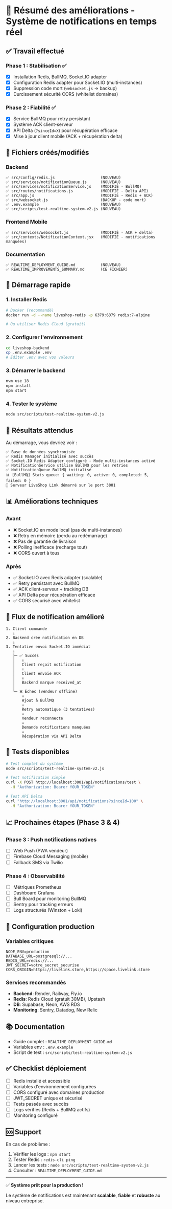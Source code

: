 # 🎯 Résumé des améliorations - Système de notifications en temps réel

## ✅ Travail effectué

### Phase 1 : Stabilisation ✅
- [x] Installation Redis, BullMQ, Socket.IO adapter
- [x] Configuration Redis adapter pour Socket.IO (multi-instances)
- [x] Suppression code mort (`websocket.js` → backup)
- [x] Durcissement sécurité CORS (whitelist domaines)

### Phase 2 : Fiabilité ✅
- [x] Service BullMQ pour retry persistant
- [x] Système ACK client-serveur
- [x] API Delta (`?sinceId=X`) pour récupération efficace
- [x] Mise à jour client mobile (ACK + récupération delta)

## 📁 Fichiers créés/modifiés

### Backend
```
✅ src/config/redis.js                    (NOUVEAU)
✅ src/services/notificationQueue.js      (NOUVEAU)
✅ src/services/notificationService.js    (MODIFIÉ - BullMQ)
✅ src/routes/notifications.js            (MODIFIÉ - Delta API)
✅ src/app.js                             (MODIFIÉ - Redis + ACK)
✅ src/websocket.js                       (BACKUP - code mort)
✅ .env.example                           (NOUVEAU)
✅ src/scripts/test-realtime-system-v2.js (NOUVEAU)
```

### Frontend Mobile
```
✅ src/services/websocket.js              (MODIFIÉ - ACK + delta)
✅ src/contexts/NotificationContext.jsx   (MODIFIÉ - notifications manquées)
```

### Documentation
```
✅ REALTIME_DEPLOYMENT_GUIDE.md           (NOUVEAU)
✅ REALTIME_IMPROVEMENTS_SUMMARY.md       (CE FICHIER)
```

## 🚀 Démarrage rapide

### 1. Installer Redis
```bash
# Docker (recommandé)
docker run -d --name liveshop-redis -p 6379:6379 redis:7-alpine

# Ou utiliser Redis Cloud (gratuit)
```

### 2. Configurer l'environnement
```bash
cd liveshop-backend
cp .env.example .env
# Éditer .env avec vos valeurs
```

### 3. Démarrer le backend
```bash
nvm use 18
npm install
npm start
```

### 4. Tester le système
```bash
node src/scripts/test-realtime-system-v2.js
```

## 🎯 Résultats attendus

Au démarrage, vous devriez voir :
```
✅ Base de données synchronisée
✅ Redis Manager initialisé avec succès
✅ Socket.IO Redis Adapter configuré - Mode multi-instances activé
✅ NotificationService utilise BullMQ pour les retries
✅ NotificationQueue BullMQ initialisé
📊 [BullMQ] Stats queue: { waiting: 0, active: 0, completed: 5, failed: 0 }
🚀 Serveur LiveShop Link démarré sur le port 3001
```

## 📊 Améliorations techniques

### Avant
- ❌ Socket.IO en mode local (pas de multi-instances)
- ❌ Retry en mémoire (perdu au redémarrage)
- ❌ Pas de garantie de livraison
- ❌ Polling inefficace (recharge tout)
- ❌ CORS ouvert à tous

### Après
- ✅ Socket.IO avec Redis adapter (scalable)
- ✅ Retry persistant avec BullMQ
- ✅ ACK client-serveur + tracking DB
- ✅ API Delta pour récupération efficace
- ✅ CORS sécurisé avec whitelist

## 🔄 Flux de notification amélioré

```
1. Client commande
   ↓
2. Backend crée notification en DB
   ↓
3. Tentative envoi Socket.IO immédiat
   ↓
   ├─ ✅ Succès
   │   ↓
   │   Client reçoit notification
   │   ↓
   │   Client envoie ACK
   │   ↓
   │   Backend marque received_at
   │
   └─ ❌ Échec (vendeur offline)
       ↓
       Ajout à BullMQ
       ↓
       Retry automatique (3 tentatives)
       ↓
       Vendeur reconnecte
       ↓
       Demande notifications manquées
       ↓
       Récupération via API Delta
```

## 🧪 Tests disponibles

```bash
# Test complet du système
node src/scripts/test-realtime-system-v2.js

# Test notification simple
curl -X POST http://localhost:3001/api/notifications/test \
  -H "Authorization: Bearer YOUR_TOKEN"

# Test API Delta
curl "http://localhost:3001/api/notifications?sinceId=100" \
  -H "Authorization: Bearer YOUR_TOKEN"
```

## 📈 Prochaines étapes (Phase 3 & 4)

### Phase 3 : Push notifications natives
- [ ] Web Push (PWA vendeur)
- [ ] Firebase Cloud Messaging (mobile)
- [ ] Fallback SMS via Twilio

### Phase 4 : Observabilité
- [ ] Métriques Prometheus
- [ ] Dashboard Grafana
- [ ] Bull Board pour monitoring BullMQ
- [ ] Sentry pour tracking erreurs
- [ ] Logs structurés (Winston + Loki)

## 🔧 Configuration production

### Variables critiques
```env
NODE_ENV=production
DATABASE_URL=postgresql://...
REDIS_URL=redis://...
JWT_SECRET=votre_secret_securise
CORS_ORIGIN=https://livelink.store,https://space.livelink.store
```

### Services recommandés
- **Backend**: Render, Railway, Fly.io
- **Redis**: Redis Cloud (gratuit 30MB), Upstash
- **DB**: Supabase, Neon, AWS RDS
- **Monitoring**: Sentry, Datadog, New Relic

## 📚 Documentation

- Guide complet : `REALTIME_DEPLOYMENT_GUIDE.md`
- Variables env : `.env.example`
- Script de test : `src/scripts/test-realtime-system-v2.js`

## ✅ Checklist déploiement

- [ ] Redis installé et accessible
- [ ] Variables d'environnement configurées
- [ ] CORS configuré avec domaines production
- [ ] JWT_SECRET unique et sécurisé
- [ ] Tests passés avec succès
- [ ] Logs vérifiés (Redis + BullMQ actifs)
- [ ] Monitoring configuré

## 🆘 Support

En cas de problème :
1. Vérifier les logs : `npm start`
2. Tester Redis : `redis-cli ping`
3. Lancer les tests : `node src/scripts/test-realtime-system-v2.js`
4. Consulter : `REALTIME_DEPLOYMENT_GUIDE.md`

---

✅ **Système prêt pour la production !**

Le système de notifications est maintenant **scalable**, **fiable** et **robuste** au niveau entreprise.
